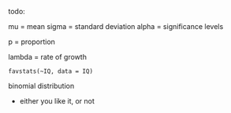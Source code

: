 
todo:


mu = mean
sigma = standard deviation
alpha = significance levels

p = proportion


lambda = rate of growth


```
favstats(~IQ, data = IQ)
```

binomial distribution

- either you like it, or not
